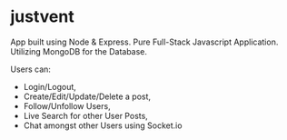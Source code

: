 # justvent

App built using Node & Express. Pure Full-Stack Javascript Application. Utilizing MongoDB for the Database.

Users can:
<ul>
  <li> Login/Logout,</li>

<li>Create/Edit/Update/Delete a post,</li> 

<li>Follow/Unfollow Users, </li>

<li>Live Search for other User Posts, </li>

<li>Chat amongst other Users using Socket.io</li>
</ul>


